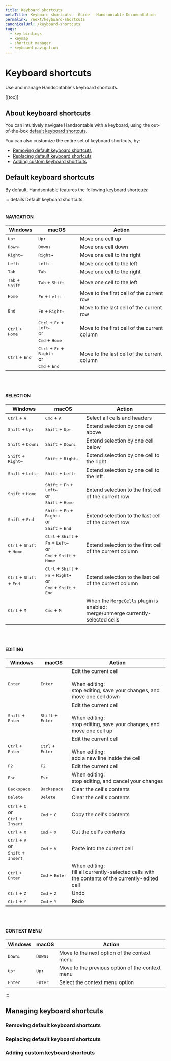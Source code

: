 ```yaml
---
title: Keyboard shortcuts
metaTitle: Keyboard shortcuts - Guide - Handsontable Documentation
permalink: /next/keyboard-shortcuts
canonicalUrl: /keyboard-shortcuts
tags:
  - key bindings
  - keymap
  - shortcut manager
  - keyboard navigation
---
```


# Keyboard shortcuts

Use and manage Handsontable's keyboard shortcuts.

[[toc]]

## About keyboard shortcuts

You can intuitively navigate Handsontable with a keyboard, using the out-of-the-box [default keyboard shortcuts](#default-keyboard-shortcuts).

You can also customize the entire set of keyboard shortcuts, by:
- [Removing default keyboard shortcuts](#removing-default-keyboard-shortcuts)
- [Replacing default keyboard shortcuts](#replacing-default-keyboard-shortcuts)
- [Adding custom keyboard shortcuts](#adding-custom-keyboard-shortcuts)

## Default keyboard shortcuts

By default, Handsontable features the following keyboard shortcuts:

::: details Default keyboard shortcuts
<br>
<br>

#### NAVIGATION

| Windows                           | macOS                                                                                        | Action                                       |
| --------------------------------- | -------------------------------------------------------------------------------------------- | -------------------------------------------- |
| <kbd>Up↑</kbd>                    | <kbd>Up↑</kbd>                                                                               | Move one cell up                             |
| <kbd>Down↓</kbd>                  | <kbd>Down↓</kbd>                                                                             | Move one cell down                           |
| <kbd>Right→</kbd>                 | <kbd>Right→</kbd>                                                                            | Move one cell to the right                   |
| <kbd>Left←</kbd>                  | <kbd>Left←</kbd>                                                                             | Move one cell to the left                    |
| <kbd>Tab</kbd>                    | <kbd>Tab</kbd>                                                                               | Move one cell to the right                   |
| <kbd>Tab</kbd> + <kbd>Shift</kbd> | <kbd>Tab</kbd> + <kbd>Shift</kbd>                                                            | Move one cell to the left                    |
| <kbd>Home</kbd>                   | <kbd>Fn</kbd> + <kbd>Left←</kbd>                                                             | Move to the first cell of the current row    |
| <kbd>End</kbd>                    | <kbd>Fn</kbd> + <kbd>Right→</kbd>                                                            | Move to the last cell of the current row     |
| <kbd>Ctrl</kbd> + <kbd>Home</kbd> | <kbd>Ctrl</kbd> + <kbd>Fn</kbd> + <kbd>Left←</kbd><br>or<br><kbd>Cmd</kbd> + <kbd>Home</kbd> | Move to the first cell of the current column |
| <kbd>Ctrl</kbd> + <kbd>End</kbd>  | <kbd>Ctrl</kbd> + <kbd>Fn</kbd> + <kbd>Right→</kbd><br>or<br><kbd>Cmd</kbd> + <kbd>End</kbd> | Move to the last cell of the current column  |

<br>
<br>

#### SELECTION

| Windows                                              | macOS                                                                                                                              | Action                                                                                                    |
| ---------------------------------------------------- | ---------------------------------------------------------------------------------------------------------------------------------- | --------------------------------------------------------------------------------------------------------- |
| <kbd>Ctrl</kbd> + <kbd>A</kbd>                       | <kbd>Cmd</kbd> + <kbd>A</kbd>                                                                                                      | Select all cells and headers                                                                              |
| <kbd>Shift</kbd> + <kbd>Up↑</kbd>                    | <kbd>Shift</kbd> + <kbd>Up↑</kbd>                                                                                                  | Extend selection by one cell above                                                                        |
| <kbd>Shift</kbd> + <kbd>Down↓</kbd>                  | <kbd>Shift</kbd> + <kbd>Down↓</kbd>                                                                                                | Extend selection by one cell below                                                                        |
| <kbd>Shift</kbd> + <kbd>Right→</kbd>                 | <kbd>Shift</kbd> + <kbd>Right→</kbd>                                                                                               | Extend selection by one cell to the right                                                                 |
| <kbd>Shift</kbd> + <kbd>Left←</kbd>                  | <kbd>Shift</kbd> + <kbd>Left←</kbd>                                                                                                | Extend selection by one cell to the left                                                                  |
| <kbd>Shift</kbd> + <kbd>Home</kbd>                   | <kbd>Shift</kbd> + <kbd>Fn</kbd> + <kbd>Left←</kbd><br>or<br><kbd>Shift</kbd> + <kbd>Home</kbd>                                    | Extend selection to the first cell of the current row                                                     |
| <kbd>Shift</kbd> + <kbd>End</kbd>                    | <kbd>Shift</kbd> + <kbd>Fn</kbd> + <kbd>Right→</kbd><br>or<br><kbd>Shift</kbd> + <kbd>End</kbd>                                    | Extend selection to the last cell of the current row                                                      |
| <kbd>Ctrl</kbd> + <kbd>Shift</kbd> + <kbd>Home</kbd> | <kbd>Ctrl</kbd> + <kbd>Shift</kbd> + <kbd>Fn</kbd> + <kbd>Left←</kbd><br>or<br><kbd>Cmd</kbd> + <kbd>Shift</kbd> + <kbd>Home</kbd> | Extend selection to the first cell of the current column                                                  |
| <kbd>Ctrl</kbd> + <kbd>Shift</kbd> + <kbd>End</kbd>  | <kbd>Ctrl</kbd> + <kbd>Shift</kbd> + <kbd>Fn</kbd> + <kbd>Right→</kbd><br>or<br><kbd>Cmd</kbd> + <kbd>Shift</kbd> + <kbd>End</kbd> | Extend selection to the last cell of the current column                                                   |
| <kbd>Ctrl</kbd> + <kbd>M</kbd>                       | <kbd>Cmd</kbd> + <kbd>M</kbd>                                                                                                      | When the [`MergeCells`](@/api/mergeCells.md) plugin is enabled:<br>merge/unmerge currently-selected cells |

<br>
<br>

#### EDITING

| Windows                                                                      | macOS                               | Action                                                                                                |
| ---------------------------------------------------------------------------- | ----------------------------------- | ----------------------------------------------------------------------------------------------------- |
| <kbd>Enter</kbd>                                                             | <kbd>Enter</kbd>                    | Edit the current cell<br><br>When editing:<br>stop editing, save your changes, and move one cell down |
| <kbd>Shift</kbd> + <kbd>Enter</kbd>                                          | <kbd>Shift</kbd> + <kbd>Enter</kbd> | Edit the current cell<br><br>When editing:<br>stop editing, save your changes, and move one cell up   |
| <kbd>Ctrl</kbd> + <kbd>Enter</kbd>                                           | <kbd>Ctrl</kbd> + <kbd>Enter</kbd>  | Edit the current cell<br><br>When editing:<br>add a new line inside the cell                          |
| <kbd>F2</kbd>                                                                | <kbd>F2</kbd>                       | Edit the current cell                                                                                 |
| <kbd>Esc</kbd>                                                               | <kbd>Esc</kbd>                      | When editing:<br>stop editing, and cancel your changes                                                |
| <kbd>Backspace</kbd>                                                         | <kbd>Backspace</kbd>                | Clear the cell's contents                                                                             |
| <kbd>Delete</kbd>                                                            | <kbd>Delete</kbd>                   | Clear the cell's contents                                                                             |
| <kbd>Ctrl</kbd> + <kbd>C</kbd><br>or<br><kbd>Ctrl</kbd> + <kbd>Insert</kbd>  | <kbd>Cmd</kbd> + <kbd>C</kbd>       | Copy the cell's contents                                                                              |
| <kbd>Ctrl</kbd> + <kbd>X</kbd>                                               | <kbd>Cmd</kbd> + <kbd>X</kbd>       | Cut the cell's contents                                                                               |
| <kbd>Ctrl</kbd> + <kbd>V</kbd><br>or<br><kbd>Shift</kbd> + <kbd>Insert</kbd> | <kbd>Cmd</kbd> + <kbd>V</kbd>       | Paste into the current cell                                                                           |
| <kbd>Ctrl</kbd> + <kbd>Enter</kbd>                                           | <kbd>Cmd</kbd> + <kbd>Enter</kbd>   | When editing:<br>fill all currently-selected cells with the contents of the currently-edited cell     |
| <kbd>Ctrl</kbd> + <kbd>Z</kbd>                                               | <kbd>Cmd</kbd> + <kbd>Z</kbd>       | Undo                                                                                                  |
| <kbd>Ctrl</kbd> + <kbd>Y</kbd>                                               | <kbd>Cmd</kbd> + <kbd>Y</kbd>       | Redo                                                                                                  |

<br>
<br>

#### CONTEXT MENU

| Windows          | macOS            | Action                                          |
| ---------------- | ---------------- | ----------------------------------------------- |
| <kbd>Down↓</kbd> | <kbd>Down↓</kbd> | Move to the next option of the context menu     |
| <kbd>Up↑</kbd>   | <kbd>Up↑</kbd>   | Move to the previous option of the context menu |
| <kbd>Enter</kbd> | <kbd>Enter</kbd> | Select the context menu option                  |
:::

## Managing keyboard shortcuts

### Removing default keyboard shortcuts

### Replacing default keyboard shortcuts

### Adding custom keyboard shortcuts